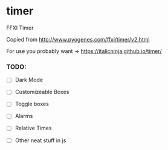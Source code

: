 # timer
FFXI Timer

Copied from http://www.pyogenes.com/ffxi/timer/v2.html

For use you probably want -> https://italicninja.github.io/timer/
### TODO:

- [ ] Dark Mode
- [ ] Customizeable Boxes
- [ ] Toggle boxes
- [ ] Alarms
- [ ] Relative Times
- [ ] Other neat stuff in js

